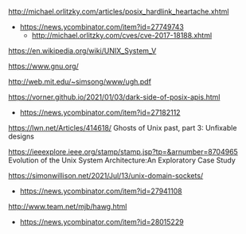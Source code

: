http://michael.orlitzky.com/articles/posix_hardlink_heartache.xhtml
* https://news.ycombinator.com/item?id=27749743
  * http://michael.orlitzky.com/cves/cve-2017-18188.xhtml

https://en.wikipedia.org/wiki/UNIX_System_V

https://www.gnu.org/

http://web.mit.edu/~simsong/www/ugh.pdf

https://vorner.github.io/2021/01/03/dark-side-of-posix-apis.html
* https://news.ycombinator.com/item?id=27182112

https://lwn.net/Articles/414618/ Ghosts of Unix past, part 3: Unfixable designs

https://ieeexplore.ieee.org/stamp/stamp.jsp?tp=&arnumber=8704965 Evolution of the Unix System Architecture:An Exploratory Case Study

https://simonwillison.net/2021/Jul/13/unix-domain-sockets/
* https://news.ycombinator.com/item?id=27941108


http://www.team.net/mjb/hawg.html
* https://news.ycombinator.com/item?id=28015229

